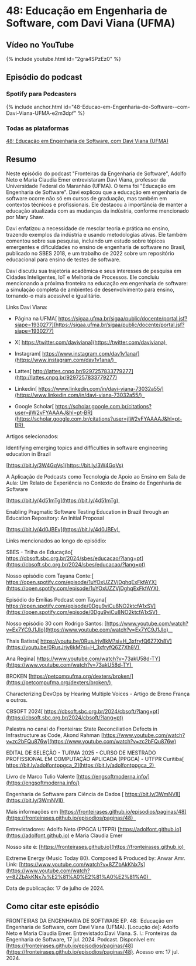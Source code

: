 # 48: Educação em Engenharia de Software, com Davi Viana (UFMA)

## Vídeo no YouTube

{% include youtube.html id="2gra4SPzEz0" %}  

## Episódio do podcast

<!--
{% include spotify.html id="7lFkZ1NZtulksRl894RfeF" %} 

-->

### Spotify para Podcasters

{% include anchor.html id="48-Educao-em-Engenharia-de-Software--com-Davi-Viana-UFMA-e2m3dpf" %}


### Todas as plataformas


[48: Educação em Engenharia de Software, com Davi Viana (UFMA)](https://podcasters.spotify.com/pod/show/fronteirases/episodes/48-Educao-em-Engenharia-de-Software--com-Davi-Viana-UFMA-e2m3dpf 
)




## Resumo



Neste episódio do podcast "Fronteiras da Engenharia de Software", Adolfo Neto e Maria Claudia Emer entrevistaram Davi Viana, professor da Universidade Federal do Maranhão (UFMA). O tema foi "Educação em Engenharia de Software". Davi explicou que a educação em engenharia de software ocorre não só em cursos de graduação, mas também em contextos técnicos e profissionais. Ele destacou a importância de manter a educação atualizada com as mudanças da indústria, conforme mencionado por Mary Shaw.

Davi enfatizou a necessidade de mesclar teoria e prática no ensino, trazendo exemplos da indústria e usando metodologias ativas. Ele também comentou sobre sua pesquisa, incluindo um estudo sobre tópicos emergentes e dificuldades no ensino de engenharia de software no Brasil, publicado no SBES 2018, e um trabalho de 2022 sobre um repositório educacional para ensino de testes de software.

Davi discutiu sua trajetória acadêmica e seus interesses de pesquisa em Cidades Inteligentes, IoT e Melhoria de Processos. Ele concluiu mencionando a próxima fronteira na educação em engenharia de software: a simulação completa de ambientes de desenvolvimento para ensino, tornando-o mais acessível e igualitário.

Links Davi Viana:

-   Página na UFMA[  ⁠https://sigaa.ufma.br/sigaa/public/docente/portal.jsf?siape=1930277⁠](https://sigaa.ufma.br/sigaa/public/docente/portal.jsf?siape=1930277)

-   X[  ⁠https://twitter.com/daviviana⁠](https://twitter.com/daviviana) 

-   Instagram[  ⁠https://www.instagram.com/dav1v1ana/⁠](https://www.instagram.com/dav1v1ana/)  

-   Lattes[  ⁠http://lattes.cnpq.br/9297257833779277⁠](http://lattes.cnpq.br/9297257833779277)

-   Linkedin[  ⁠https://www.linkedin.com/in/davi-viana-73032a55/⁠](https://www.linkedin.com/in/davi-viana-73032a55/)  

-   Google Scholar[  ⁠https://scholar.google.com.br/citations?user=jIW2vFYAAAAJ&hl=pt-BR⁠](https://scholar.google.com.br/citations?user=jIW2vFYAAAAJ&hl=pt-BR) 

Artigos selecionados:

Identifying emerging topics and difficulties in software engineering education in Brazil

[⁠https://bit.ly/3W4GqVs⁠](https://bit.ly/3W4GqVs)

A Aplicação de Podcasts como Tecnologia de Apoio ao Ensino em Sala de Aula: Um Relato de Experiência no Contexto de Ensino de Engenharia de Software

[⁠https://bit.ly/4d51mTg⁠](https://bit.ly/4d51mTg) 

Enabling Pragmatic Software Testing Education in Brazil through an Education Repository: An Initial Proposal

[⁠https://bit.ly/4d0JBEv⁠](https://bit.ly/4d0JBEv) 

Links mencionados ao longo do episódio:

SBES - Trilha de Educação[  ⁠https://cbsoft.sbc.org.br/2024/sbes/educacao/?lang=pt⁠](https://cbsoft.sbc.org.br/2024/sbes/educacao/?lang=pt)

Nosso episódio com Tayana Conte:[  ⁠https://open.spotify.com/episode/1uYOxUZZVjDghqExFkfAYX⁠](https://open.spotify.com/episode/1uYOxUZZVjDghqExFkfAYX) 

Episódio do Emílias Podcast com Tayana[  ⁠https://open.spotify.com/episode/0Dgu9viCu8NO2ktcfA1xSV⁠](https://open.spotify.com/episode/0Dgu9viCu8NO2ktcfA1xSV)  

Nosso episódio 30 com Rodrigo Santos: [⁠https://www.youtube.com/watch?v=Ex7YC9J1JIo⁠](https://www.youtube.com/watch?v=Ex7YC9J1JIo)   

Thais Batista[  ⁠https://youtu.be/0RusJrjy8kM?si=H_3xfryfQ6Z7Xh8V⁠](https://youtu.be/0RusJrjy8kM?si=H_3xfryfQ6Z7Xh8V) 

Ana Regina[  ⁠https://www.youtube.com/watch?v=73akU58d-TY⁠](https://www.youtube.com/watch?v=73akU58d-TY) 

BROKEN [⁠https://petcompufma.org/dexters/broken/⁠](https://petcompufma.org/dexters/broken/) 

Characterizing DevOps by Hearing Multiple Voices - Artigo de Breno França e outros.

CBSOFT 2024[  ⁠https://cbsoft.sbc.org.br/2024/cbsoft/?lang=pt⁠](https://cbsoft.sbc.org.br/2024/cbsoft/?lang=pt)

Palestra no canal do Fronteiras: State Reconciliation Defects in Infrastructure as Code, Akond Rahman [⁠https://www.youtube.com/watch?v=zc2bFQu876w⁠](https://www.youtube.com/watch?v=zc2bFQu876w)

EDITAL DE SELEÇÃO - TURMA 2025 - CURSO DE MESTRADO PROFISSIONAL EM COMPUTAÇÃO APLICADA (PPGCA) - UTFPR Curitiba[  ⁠https://bit.ly/adolfontppgca_2⁠](https://bit.ly/adolfontppgca_2) 

Livro de Marco Tulio Valente [⁠https://engsoftmoderna.info/⁠](https://engsoftmoderna.info/)

Engenharia de Software para Ciência de Dados [ ⁠https://bit.ly/3WmNVII⁠](https://bit.ly/3WmNVII) 

Mais informações em ⁠⁠⁠⁠[⁠https://fronteirases.github.io/episodios/paginas/48⁠](https://fronteirases.github.io/episodios/paginas/48)  

Entrevistadores: Adolfo Neto (PPGCA UTFPR) ⁠⁠⁠⁠⁠[⁠https://adolfont.github.io⁠](https://adolfont.github.io) ⁠e Maria Claudia Emer

Nosso site é: ⁠⁠⁠[⁠https://fronteirases.github.io⁠](https://fronteirases.github.io) 

Extreme Energy (Music Today 80). Composed & Produced by: Anwar Amr. Link:⁠ ⁠⁠⁠⁠⁠[⁠https://www.youtube.com/watch?v=8ZZbAkKNx7s⁠⁠⁠⁠](https://www.youtube.com/watch?v=8ZZbAkKNx7s%E2%81%A0%E2%81%A0%E2%81%A0)  

Data de publicação: 17 de julho de 2024.

## Como citar este episódio

FRONTEIRAS DA ENGENHARIA DE SOFTWARE EP. 48:  Educação em Engenharia de Software, com Davi Viana (UFMA). [Locução de]: Adolfo Neto e Maria Claudia Emer. Entrevistado:Davi Viana. S. l.: Fronteiras da Engenharia de Software, 17 jul. 2024. Podcast. Disponível em: ⁠⁠[⁠https://fronteirases.github.io/episodios/paginas/48⁠](https://fronteirases.github.io/episodios/paginas/48). ⁠Acesso em: 17 jul. 2024.